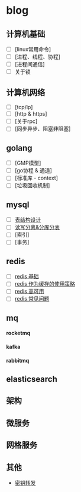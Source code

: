 # blog

## 计算机基础
* [ ] [linux常用命令]
* [ ] [进程、线程、协程]
* [ ] [进程间通信]
* [ ] 关于锁

## 计算机网络
* [ ] [tcp/ip]
* [ ] [http & https]
* [ ] [关于rpc]
* [ ] [同步异步、阻塞非阻塞]

## golang
* [ ] [GMP模型]
* [ ] [go协程 & 通道]
* [ ] [标准库 - context]
* [ ] [垃圾回收机制]

## mysql
* [ ] [表结构设计](https://github.com/coderzhuang/blog/issues/7)
* [ ] [读写分离&分库分表](https://github.com/coderzhuang/blog/issues/8)
* [ ] [索引]
* [ ] [事务]

## redis
* [ ] [redis 基础](https://github.com/coderzhuang/blog/issues/2)
* [ ] [redis 作为缓存的使用策略](https://github.com/coderzhuang/blog/issues/3)
* [ ] [redis 高可用](https://github.com/coderzhuang/blog/issues/4)
* [ ] [redis 常见问题](https://github.com/coderzhuang/blog/issues/5)

## mq
#### rocketmq
#### kafka
#### rabbitmq

## elasticsearch

## 架构

## 微服务

## 网格服务

## 其他
* [密钥转发](https://github.com/coderzhuang/blog/issues/1)
